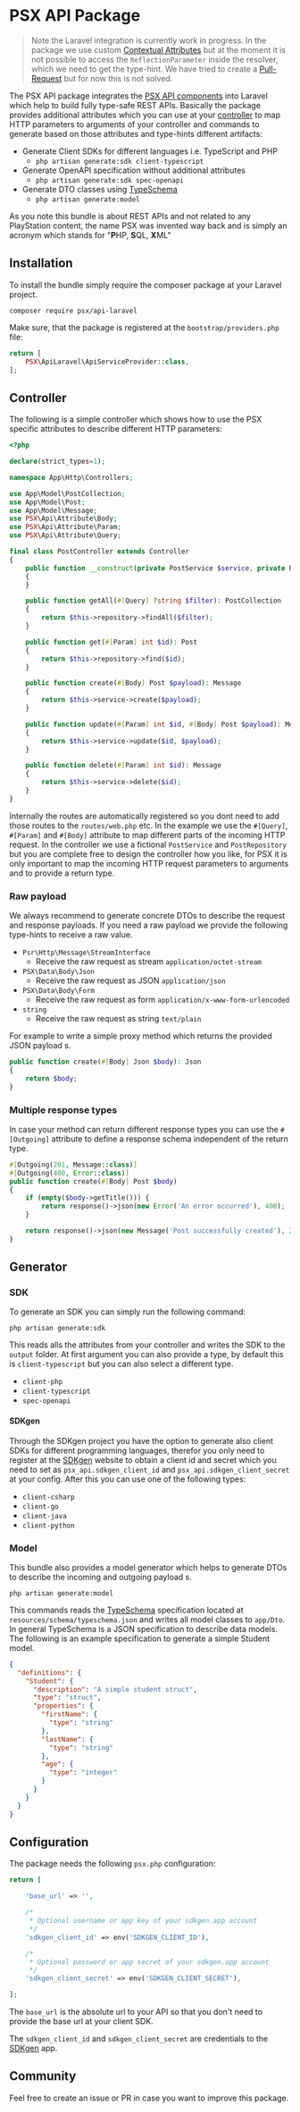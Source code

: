 
# PSX API Package

> Note the Laravel integration is currently work in progress. In the package we use custom [Contextual Attributes](https://laravel.com/docs/12.x/container#contextual-attributes) but at the moment it is not possible to access the `ReflectionParameter` inside the resolver, which we need to get the type-hint. We have tried to create a [Pull-Request](https://github.com/laravel/framework/pull/57129) but for now this is not solved.

The PSX API package integrates the [PSX API components](https://phpsx.org/) into Laravel which help
to build fully type-safe REST APIs. Basically the package provides additional attributes which you
can use at your [controller](#controller) to map HTTP parameters to arguments of your controller
and commands to generate based on those attributes and type-hints different artifacts:

* Generate Client SDKs for different languages i.e. TypeScript and PHP
    * `php artisan generate:sdk client-typescript`
* Generate OpenAPI specification without additional attributes
    * `php artisan generate:sdk spec-openapi`
* Generate DTO classes using [TypeSchema](https://typeschema.org/)
    * `php artisan generate:model`

As you note this bundle is about REST APIs and not related to any PlayStation content, the name PSX
was invented way back and is simply an acronym which stands for "**P**HP, **S**QL, **X**ML"

## Installation

To install the bundle simply require the composer package at your Laravel project.

```
composer require psx/api-laravel
```

Make sure, that the package is registered at the `bootstrap/providers.php` file:

```php
return [
    PSX\ApiLaravel\ApiServiceProvider::class,
];
```

## Controller

The following is a simple controller which shows how to use the PSX specific attributes to describe
different HTTP parameters:

```php
<?php

declare(strict_types=1);

namespace App\Http\Controllers;

use App\Model\PostCollection;
use App\Model\Post;
use App\Model\Message;
use PSX\Api\Attribute\Body;
use PSX\Api\Attribute\Param;
use PSX\Api\Attribute\Query;

final class PostController extends Controller
{
    public function __construct(private PostService $service, private PostRepository $repository)
    {
    }

    public function getAll(#[Query] ?string $filter): PostCollection
    {
        return $this->repository->findAll($filter);
    }

    public function get(#[Param] int $id): Post
    {
        return $this->repository->find($id);
    }

    public function create(#[Body] Post $payload): Message
    {
        return $this->service->create($payload);
    }

    public function update(#[Param] int $id, #[Body] Post $payload): Message
    {
        return $this->service->update($id, $payload);
    }

    public function delete(#[Param] int $id): Message
    {
        return $this->service->delete($id);
    }
}
```

Internally the routes are automatically registered so you dont need to add those routes
to the `routes/web.php` etc. In the example we use the `#[Query]`, `#[Param]` and `#[Body]`
attribute to map different parts of the incoming HTTP request. In the controller we use a
fictional `PostService` and `PostRepository` but you are complete free to design the controller
how you like, for PSX it is only important to map the incoming HTTP request parameters to
arguments and to provide a return type.

### Raw payload

We always recommend to generate concrete DTOs to describe the request and response payloads.
If you need a raw payload we provide the following type-hints to receive a raw value.

* `Psr\Http\Message\StreamInterface`
    * Receive the raw request as stream `application/octet-stream`
* `PSX\Data\Body\Json`
    * Receive the raw request as JSON `application/json`
* `PSX\Data\Body\Form`
    * Receive the raw request as form `application/x-www-form-urlencoded`
* `string`
    * Receive the raw request as string `text/plain`

For example to write a simple proxy method which returns the provided JSON payload s.

```php
public function create(#[Body] Json $body): Json
{
    return $body;
}
```

### Multiple response types

In case your method can return different response types you can use the `#[Outgoing]` attribute to
define a response schema independent of the return type.

```php
#[Outgoing(201, Message::class)]
#[Outgoing(400, Error::class)]
public function create(#[Body] Post $body)
{
    if (empty($body->getTitle())) {
        return response()->json(new Error('An error occurred'), 400);
    }

    return response()->json(new Message('Post successfully created'), 201);
}
```

## Generator

### SDK

To generate an SDK you can simply run the following command:

```
php artisan generate:sdk
```

This reads alls the attributes from your controller and writes the SDK to the `output` folder.
At first argument you can also provide a type, by default this is `client-typescript` but you can also
select a different type.

* `client-php`
* `client-typescript`
* `spec-openapi`

#### SDKgen

Through the SDKgen project you have the option to generate also client SDKs for
different programming languages, therefor you only need to register at the [SDKgen](https://sdkgen.app/)
website to obtain a client id and secret which you need to set as `psx_api.sdkgen_client_id` and `psx_api.sdkgen_client_secret`
at your config. After this you can use one of the following types:

* `client-csharp`
* `client-go`
* `client-java`
* `client-python`

### Model

This bundle also provides a model generator which helps to generate DTOs to describe the
incoming and outgoing payload s.

```
php artisan generate:model
```

This commands reads the [TypeSchema](https://typeschema.org/) specification located at `resources/schema/typeschema.json`
and writes all model classes to `app/Dto`. In general TypeSchema is a JSON specification to describe data models.
The following is an example specification to generate a simple Student model.

```json
{
  "definitions": {
    "Student": {
      "description": "A simple student struct",
      "type": "struct",
      "properties": {
        "firstName": {
          "type": "string"
        },
        "lastName": {
          "type": "string"
        },
        "age": {
          "type": "integer"
        }
      }
    }
  }
}
```

## Configuration

The package needs the following `psx.php` configuration:

```php
return [

    'base_url' => '',

    /*
     * Optional username or app key of your sdkgen.app account
     */
    'sdkgen_client_id' => env('SDKGEN_CLIENT_ID'),

    /*
     * Optional password or app secret of your sdkgen.app account
     */
    'sdkgen_client_secret' => env('SDKGEN_CLIENT_SECRET'),

];
```

The `base_url` is the absolute url to your API so that you don't need to provide the
base url at your client SDK.

The `sdkgen_client_id` and `sdkgen_client_secret` are credentials to the [SDKgen](https://sdkgen.app/) app.

## Community

Feel free to create an issue or PR in case you want to improve this package.
